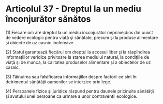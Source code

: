 # Articolul 37 - Dreptul la un mediu înconjurător sănătos

(1) Fiecare om are dreptul la un mediu înconjurător neprimejdios din punct de vedere ecologic pentru viaţă şi sănătate, precum şi la produse alimentare şi obiecte de uz casnic inofensive.

(2) Statul garantează fiecărui om dreptul la accesul liber şi la răspîndirea informaţiilor veridice privitoare la starea mediului natural, la condiţiile de viaţă şi de muncă, la calitatea produselor alimentare şi a obiectelor de uz casnic.

(3) Tăinuirea sau falsificarea informaţiilor despre factorii ce sînt în detrimentul sănătăţii oamenilor se interzice prin lege.

(4) Persoanele fizice şi juridice răspund pentru daunele pricinuite sănătăţii şi avutului unei persoane ca urmare a unor contravenţii ecologice.